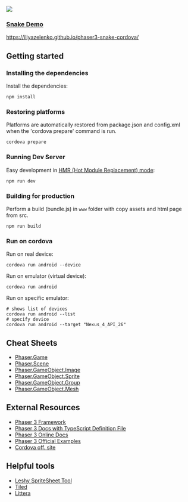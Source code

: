 ![](https://i.imgur.com/tfiFz2r.png)

### [Snake Demo](https://iliyazelenko.github.io/phaser3-snake-cordova/)

https://iliyazelenko.github.io/phaser3-snake-cordova/

## Getting started

### Installing the dependencies

Install the dependencies:

```
npm install
```

### Restoring platforms

Platforms are automatically restored from package.json and config.xml when the 'cordova prepare' command is run.

```
cordova prepare
```

### Running Dev Server

Easy development in [HMR (Hot Module Replacement) mode](https://webpack.js.org/concepts/hot-module-replacement/):

```
npm run dev
```

### Building for production

Perform a build (bundle.js) in `www` folder with copy assets and html page from src.

```
npm run build
```

### Run on cordova

Run on real device:

```
cordova run android --device
```

Run on emulator (virtual device):

```
cordova run android
```

Run on specific emulator:

```
# shows list of devices
cordova run android --list
# specify device
cordova run android --target "Nexus_4_API_26"
```

## Cheat Sheets

- [Phaser.Game](https://github.com/iliyaZelenko/phaser3-typescript/blob/master/cheatsheets/game-config.md)
- [Phaser.Scene](https://github.com/iliyaZelenko/phaser3-typescript/blob/master/cheatsheets/scene-config.md)
- [Phaser.GameObject.Image](https://github.com/iliyaZelenko/phaser3-typescript/blob/master/cheatsheets/gameobjects/image.md)
- [Phaser.GameObject.Sprite](https://github.com/iliyaZelenko/phaser3-typescript/blob/master/cheatsheets/gameobjects/sprite.md)
- [Phaser.GameObject.Group](https://github.com/iliyaZelenko/phaser3-typescript/blob/master/cheatsheets/gameobjects/group.md)
- [Phaser.GameObject.Mesh](https://github.com/iliyaZelenko/phaser3-typescript/blob/master/cheatsheets/gameobjects/mesh.md)

## External Resources

- [Phaser 3 Framework](https://github.com/photonstorm/phaser)
- [Phaser 3 Docs with TypeScript Definition File](https://github.com/photonstorm/phaser3-docs)
- [Phaser 3 Online Docs](https://photonstorm.github.io/phaser3-docs/index.html)
- [Phaser 3 Official Examples](https://github.com/photonstorm/phaser3-examples)
- [Cordova off. site](https://cordova.apache.org/)

## Helpful tools

- [Leshy SpriteSheet Tool](https://www.leshylabs.com/apps/sstool)
- [Tiled](https://www.mapeditor.org)
- [Littera](http://kvazars.com/littera)

